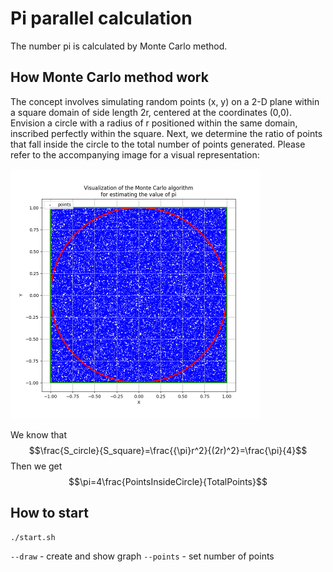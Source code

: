 # Pi parallel calculation

The number pi is calculated by Monte Carlo method.
## How Monte Carlo method work
The concept involves simulating random points (x, y) on a 2-D plane within a square domain of side length 2r, centered at the coordinates (0,0). Envision a circle with a radius of r positioned within the same domain, inscribed perfectly within the square. Next, we determine the ratio of points that fall inside the circle to the total number of points generated. Please refer to the accompanying image for a visual representation:

<img src="https://github.com/DimaKrasav4eg/pi-par-calculation/blob/master/images/graph.png" width="400">

We know that $$\frac{S_circle}{S_square}=\frac{{\pi}r^2}{(2r)^2}=\frac{\pi}{4}$$
Then we get $$\pi=4\frac{PointsInsideCircle}{TotalPoints}$$

## How to start
```sh
./start.sh
```
`--draw` - create and show graph
`--points` - set number of points